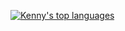 [![Kenny's top languages](https://github-readme-stats.vercel.app/api/top-langs/?username=Kenny-MWI&count_private=true&theme=blue-green)](https://github.com/anuraghazra/github-readme-stats)

<!--
**Kenny-MWI/Kenny-MWI** is a ✨ _special_ ✨ repository because its `README.md` (this file) appears on your GitHub profile.

Here are some ideas to get you started:

- 🔭 I’m currently working on ...
- 🌱 I’m currently learning ...
- 👯 I’m looking to collaborate on ...
- 🤔 I’m looking for help with ...
- 💬 Ask me about ...
- 📫 How to reach me: ...
- 😄 Pronouns: ...
- ⚡ Fun fact: ...
-->
